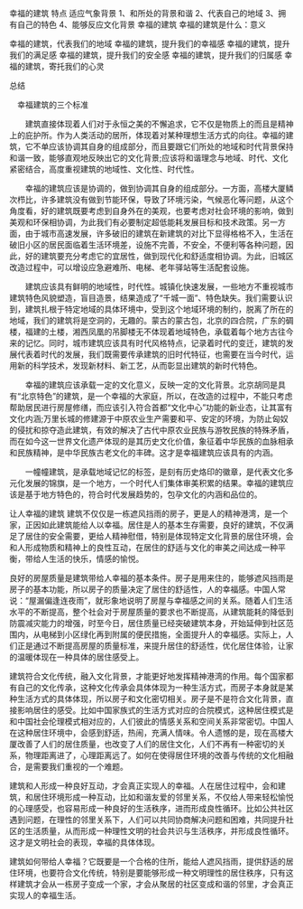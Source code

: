 幸福的建筑
特点
适应气象背景
1、和所处的背景和谐
2、代表自己的地域
3、拥有自己的特色
4、能够反应文化背景
                    幸福的建筑
                    幸福的建筑是什么：意义

幸福的建筑，代表我们的地域
幸福的建筑，提升我们的幸福感
幸福的建筑，提升我们的满足感
幸福的建筑，提升我们的安全感
幸福的建筑，提升我们的归属感
幸福的建筑，寄托我们的心灵

总结


　幸福建筑的三个标准


　　建筑直接体现着人们对于永恒之美的不懈追求，它不仅是物质上的而且是精神上的庇护所。作为人类活动的居所，体现着对某种理想生活方式的向往。幸福的建筑，它不单应该协调其自身的组成部分，而且要跟它们所处的地域和时代背景保持和谐一致，能够直观地反映出它的文化背景;应该将和谐理念与地域、时代、文化紧密结合，高度重视建筑的地域性、文化性、时代性。


　　幸福的建筑应该是协调的，做到协调其自身的组成部分。一方面，高楼大厦鳞次栉比，许多建筑没有做到节能环保，导致了环境污染，气候恶化等问题，从这个角度看，好的建筑既要考虑到自身外在的美观，也要考虑对社会环境的影响，做到美观和环保相协调，为此我们有必要制定超低能耗发展目标和技术政策。另一方面，由于城市高速发展，许多破旧的建筑在新建筑的对比下显得格格不入，生活在破旧小区的居民面临着生活环境差，设施不完善，不安全，不便利等各种问题，因此，好的建筑要充分考虑它的宜居性，做到现代化和舒适度相协调。为此，旧城区改造过程中，可以增设应急避难所、电梯、老年驿站等生活配套设施。


　　建筑应该具有鲜明的地域性，时代性。城镇化快速发展，一些地方不重视城市建筑特色风貌塑造，盲目造景，结果造成了“千城一面”、特色缺失。我们需要认识到，建筑扎根于特定地域的具体环境中，受到这个地域环境的制约，脱离了所在的地域，我们的建筑将是空洞的，无趣的。蒙古的蒙古包，北京的四合院，广东的碉楼，福建的土楼，湘西凤凰的吊脚楼无不体现着地域特色，承载着每个地方古往今来的记忆。同时，城市建筑应该具有时代风格特点，记录着时代的变迁，建筑的发展代表着时代的发展，我们既需要传承建筑的旧时代特征，也需要在当今时代，运用新的科学技术，发现新材料、新工艺，从而彰显出建筑的新时代特色。


　　幸福的建筑应该承载一定的文化意义，反映一定的文化背景。北京胡同是具有“北京特色”的建筑，是一个幸福的大家庭，所以，在改造的过程中，不能只考虑帮助居民进行房屋修缮，而应该引入符合首都“文化中心”功能的新业态，让其富有文化内涵;万里长城的修建源于中原农业生产需要和平、安定的环境，为防止匈奴的侵扰和掠夺造此建筑，有效的解决了古代中原农业民族与游牧民族的特殊矛盾，而在如今这一世界文化遗产体现的是其历史文化价值，象征着中华民族的血脉相承和民族精神，是中华民族古老文化的丰碑。这才是幸福建筑应该具有的内涵。


　　一幢幢建筑，是承载地域记忆的标签，是刻有历史烙印的徽章，是代表文化多元化发展的锦旗，是一个地方，一个时代人们集体审美积累的结果。幸福的建筑应该是基于地方特色的，符合时代发展趋势的，包孕文化的内涵和品位的。

让人幸福的建筑
建筑不仅仅是一栋遮风挡雨的房子，更是人的精神港湾，是一个家，正因如此建筑能给人以幸福。居住是人的基本生存需要，良好的建筑，不仅满足了居住的安全需要，更给人精神慰借，特别是体现特定文化背景的居住环境，会和人形成物质和精神上的良性互动，在居住的舒适与文化的审美之间达成一种平衡，带给人生活的快乐，情感的愉悦。

良好的房屋质量是建筑带给人幸福的基本条件。房子是用来住的，能够遮风挡雨是房子的基本功能，所以房子的质量决定了居住的舒适性，人的幸福感。中国人常说：“屋漏偏逢连夜雨”，就形象地说明了房屋与幸福感之间的关系。随着人们生活水平的不断提高，整个社会对于房屋质量的要求也不断提高，从建筑能耗的降低到防震减灾能力的增强，时至今日，居住质量已经突破建筑本身，开始延伸到社区范围内，从电梯到小区绿化再到附属的便民措施，全面提升人的幸福感。实际上，人们正是通过不断提高房屋的质量标准，来提升居住的舒适性，优化居住体验，让家的温暖体现在一种具体的居住感受上。

建筑符合文化传统，融入文化背景，才能更好地发挥精神港湾的作用。每个国家都有自己的文化传承，这种文化传承会具体体现为一种生活方式，而房子本身就是某种生活方式的具体体现，所以房子和文化密切相关。房子是不是符合文化背景，直接影响居住的感受。比如中国家族式的生活方式对应的合院模式，这种居住模式是和中国社会伦理模式相对应的，人们彼此的情感关系和空间关系非常密切。中国人在这种居住环境中，会感到舒适，热闹，充满人情味。令人遗憾的是，现在高楼大厦改善了人们的居住质量，也改变了人们的居住文化，人们不再有一种密切的关系，物理距离进了，心理距离远了。如何在使得居住环境的改善与传统的文化相融合，是需要我们重视的一个难题。

建筑和人形成一种良好互动，才会真正实现人的幸福。人在居住过程中，会和建筑，和居住环境形成一种互动，比如和谐友爱的邻里关系，不仅给人带来轻松愉悦的心理感受，也容易形成一种良好的生活秩序，进而形成良性循环。比如公共社区遇到问题，在理性的邻里关系下，人们可以共同协商解决问题和困难，共同提升社区的生活质量，从而形成一种理性文明的社会共识与生活秩序，并形成良性循环。这才是文明社会的表现，幸福的具体体现。

建筑如何带给人幸福？它既要是一个合格的住所，能给人遮风挡雨，提供舒适的居住环境，也要符合文化传统，特别是要能够形成一种文明理性的居住秩序，只有这样建筑才会从一栋房子变成一个家，才会从聚居的社区变成和谐的邻里，才会真正实现人的幸福生活。

